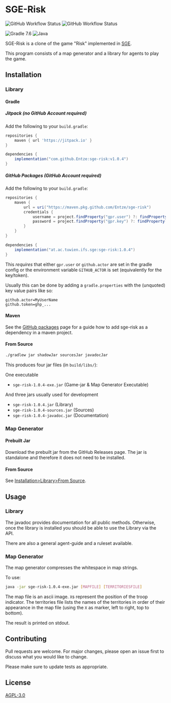 # SGE-Risk
![GitHub Workflow Status](https://img.shields.io/github/workflow/status/Entze/sge-risk/Java%20CI?logo=github&style=for-the-badge) ![GitHub Workflow Status](https://img.shields.io/github/workflow/status/Entze/sge-risk/Manual%20CI?color=lightgrey&label=Manual&logo=github&style=for-the-badge)

![Gradle 7.6](https://img.shields.io/badge/Gradle-02303A.svg?style=for-the-badge&logo=Gradle&logoColor=white&label=7.6) ![Java](https://img.shields.io/badge/java-%23ED8B00.svg?style=for-the-badge&logo=java&logoColor=white&label=1.11)


SGE-Risk is a clone of the game "Risk" implemented in [SGE](https://github.com/Entze/Strategy-Game-Engine).

This program consists of a map generator and a library for agents to play the game.

## Installation

### Library

#### Gradle

##### Jitpack (no GitHub Account required)
Add the following to your `build.gradle`:

```build.gradle
repositories {
    maven { url 'https://jitpack.io' }
}

dependencies {
    implementation("com.github.Entze:sge-risk:v1.0.4")
}
```

##### GitHub Packages (GitHub Account required)
Add the following to your `build.gradle`:

```build.gradle
repositories {
    maven {
        url = uri("https://maven.pkg.github.com/Entze/sge-risk")
        credentials {
            username = project.findProperty("gpr.user") ?: findProperty("github.actor") ?: System.getenv("GITHUB_ACTOR")
            password = project.findProperty("gpr.key") ?: findProperty("github.token") ?: System.getenv("GITHUB_TOKEN")
        }
    }
}

dependencies {
    implementation("at.ac.tuwien.ifs.sge:sge-risk:1.0.4")
}
```

This *requires* that either `gpr.user` or `github.actor` are set in the gradle config or the environment variable
`GITHUB_ACTOR` is set (equivalently for the key/token).

Usually this can be done by adding a `gradle.properties` with the (unquoted) key value pairs like so:

```gradle.properties
github.actor=MyUserName
github.token=ghp_...
```


#### Maven
See the [GitHub packages](https://github.com/Entze/sge-risk/packages/) page for a guide how to add sge-risk as a
dependency in a maven project.

#### From Source
```bash
./gradlew jar shadowJar sourcesJar javadocJar
```

This produces four jar files (in `build/libs/`):

One executable

- `sge-risk-1.0.4-exe.jar` (Game-jar & Map Generator Executable)

And three jars usually used for development

- `sge-risk-1.0.4.jar` (Library)
- `sge-risk-1.0.4-sources.jar` (Sources)
- `sge-risk-1.0.4-javadoc.jar` (Documentation)

### Map Generator

#### Prebuilt Jar

Download the prebuilt jar from the GitHub Releases page. The jar is standalone and therefore it does not need to be
installed.

#### From Source

See [Installation>Library>From Source](#from-source).

## Usage

### Library
The javadoc provides documentation for all public methods. Otherwise, once the library is installed you should be able
to use the Library via the API.

There are also a general agent-guide and a ruleset available.

### Map Generator
The map generator compresses the whitespace in map strings.

To use:

```bash
java -jar sge-risk-1.0.4-exe.jar [MAPFILE] [TERRITORIESFILE]
```

The map file is an ascii image. `X`s represent the position of the troop indicator. The territories file lists the names
of the territories in order of their appearance in the map file (using the `X` as marker, left to right, top to bottom).

The result is printed on stdout.

## Contributing
Pull requests are welcome. For major changes, please open an issue first to discuss what you would like to change.

Please make sure to update tests as appropriate.

## License
[AGPL-3.0](https://choosealicense.com/licenses/agpl-3.0/)